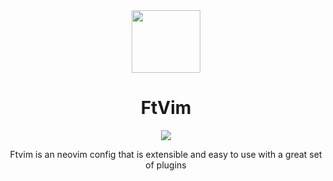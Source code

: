 <div align="center" id="madewithlua">
  <img
    src="https://ftvim.github.io/logo/ftvim.svg"
    width="110"
    ,
    height="100"
  />
</div>
<h1 align="center">FtVim</h1>

<p align="center">
    <a href="https://github.com/FtVim/FtVim/stargazers">
      <img src="https://img.shields.io/github/stars/FtVim/FtVim?style=for-the-badge&logo=apachespark&color=eed49f&logoColor=D9E0EE&labelColor=302D41"/>
    </a>
</p>

<p align="center">
Ftvim is an neovim config that is extensible and easy to use with a great set of plugins
</p>
